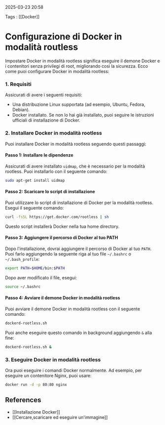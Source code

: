 2025-03-23 20:58

Tags : [[Docker]]

# Configurazione di Docker in modalità routless

Impostare Docker in modalità rootless significa eseguire il demone Docker e i contenitori senza privilegi di root, migliorando così la sicurezza. Ecco come puoi configurare Docker in modalità rootless:

### 1. Requisiti

Assicurati di avere i seguenti requisiti:

- Una distribuzione Linux supportata (ad esempio, Ubuntu, Fedora, Debian).
- Docker installato. Se non lo hai già installato, puoi seguire le istruzioni ufficiali di installazione di Docker.

### 2. Installare Docker in modalità rootless

Puoi installare Docker in modalità rootless seguendo questi passaggi:

#### Passo 1: Installare le dipendenze

Assicurati di avere installato `uidmap`, che è necessario per la modalità rootless. Puoi installarlo con il seguente comando:

```bash
sudo apt-get install uidmap
```

#### Passo 2: Scaricare lo script di installazione

Puoi utilizzare lo script di installazione di Docker per la modalità rootless. Esegui il seguente comando:

```bash
curl -fsSL https://get.docker.com/rootless | sh
```

Questo script installerà Docker nella tua home directory.

#### Passo 3: Aggiungere il percorso di Docker al tuo PATH

Dopo l'installazione, dovrai aggiungere il percorso di Docker al tuo `PATH`. Puoi farlo aggiungendo la seguente riga al tuo file `~/.bashrc` o `~/.bash_profile`:

```bash
export PATH=$HOME/bin:$PATH
```

Dopo aver modificato il file, esegui:

```bash
source ~/.bashrc
```

#### Passo 4: Avviare il demone Docker in modalità rootless

Puoi avviare il demone Docker in modalità rootless con il seguente comando:

```bash
dockerd-rootless.sh
```

Puoi anche eseguire questo comando in background aggiungendo `&` alla fine:

```bash
dockerd-rootless.sh &
```

### 3. Eseguire Docker in modalità rootless

Ora puoi eseguire i comandi Docker normalmente. Ad esempio, per eseguire un contenitore Nginx, puoi usare:

```bash
docker run -d -p 80:80 nginx
```


## References

- [[Installazione Docker]]
- [[Cercare,scaricare ed eseguire un'immagine]]